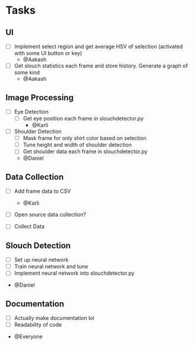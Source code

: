 # Tasks
## UI
- [ ] Implement select region and get average HSV of selection (activated with some UI button or key)
  - @Aakash
- [ ] Get slouch statistics each frame and store history. Generate a graph of some kind   
  - @Aakash

## Image Processing
- [ ] Eye Detection
  - [ ] Get eye position each frame in slouchdetector.py
    - @Karli
- [ ] Shoulder Detection
  - [ ] Mask frame for only shirt color based on selection
  - [ ] Tune height and width of shoulder detection
  - [ ] Get shoulder data each frame in slouchdetector.py
  - @Daniel

## Data Collection
- [ ] Add frame data to CSV
  - @Karli
- [ ] Open source data collection?
- [ ] Collect Data


## Slouch Detection
- [ ] Set up neural network
- [ ] Train neural network and tune
- [ ] Implement neural network into slouchdetector.py
- @Daniel

## Documentation
- [ ] Actually make documentation lol
- [ ] Readability of code
- @Everyone
